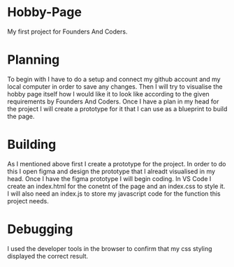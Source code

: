# Hobby-Page
My first project for Founders And Coders.


# Planning
To begin with I have to do a setup and connect my github account and my local computer in order to save any changes. Then I will try to visualise the hobby page itself how I would like it to look like according to the given requirements by Founders And Coders. Once I have a plan in my head for the project I will create a prototype for it that I can use as a blueprint to build the page.


# Building
As I mentioned above first I create a prototype for the project. In order to do this I open figma and design the prototype that I alreadt visualised in my head. Once I have the figma prototype I will begin coding. In VS Code I create an index.html for the conetnt of the page and an index.css to style it. I will also need an index.js to store my javascript code for the function this project needs.


# Debugging
I used the developer tools in the browser to confirm that my css styling displayed the correct result.
